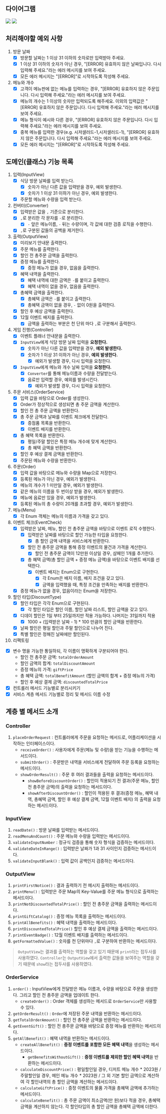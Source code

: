 ## 다이어그램
<img src="domain.png">
<img src="abstraction.png">

## 처리해야할 예외 사항

1. 방문 날짜
    - [x] 방문할 날짜는 1 이상 31 이하의 숫자로만 입력받아 주세요.
    - [x] 1 이상 31 이하의 숫자가 아닌 경우, "[ERROR] 유효하지 않은 날짜입니다. 다시 입력해 주세요."라는 에러 메시지를 보여 주세요.
    - [x] 모든 에러 메시지는 "[ERROR]"로 시작하도록 작성해 주세요.
2. 메뉴와 개수
    - [x] 고객이 메뉴판에 없는 메뉴를 입력하는 경우, "[ERROR] 유효하지 않은 주문입니다. 다시 입력해 주세요."라는 에러 메시지를 보여 주세요.
    - [x] 메뉴의 개수는 1 이상의 숫자만 입력되도록 해주세요. 이외의 입력값은 "[ERROR] 유효하지 않은 주문입니다. 다시 입력해 주세요."라는 에러 메시지를 보여 주세요.
    - [x] 메뉴 형식이 예시와 다른 경우, "[ERROR] 유효하지 않은 주문입니다. 다시 입력해 주세요."라는 에러 메시지를 보여 주세요.
    - [x] 중복 메뉴를 입력한 경우(e.g. 시저샐러드-1,시저샐러드-1), "[ERROR] 유효하지 않은 주문입니다. 다시 입력해 주세요."라는 에러 메시지를 보여 주세요.
    - [x] 모든 에러 메시지는 "[ERROR]"로 시작하도록 작성해 주세요.

## 도메인(클래스) 기능 목록

1. 입력(InputView)
    - [x] 식당 방문 날짜를 입력 받는다.
        - [x] 숫자가 아닌 다른 값을 입력받을 경우, 예외 발생한다.
        - [x] 숫자가 1 이상 31 이하가 아닌 경우, 예외 발생한다.
    - [x] 주문할 메뉴와 수량을 입력 받는다.
2. 컨버터(Converter)
    - [x] 입력받은 값을 `,` 기준으로 분리한다.
    - [x] `,`로 분리한 각 문자를 `-`로 분리한다.
      - [x] `-` 앞은 메뉴이름, `-` 뒤는 수량이며, 각 값에 대한 검증 로직을 수행한다.
    - [x] `,`로 구분된 값들의 공백을 제거한다.
3. 출력(OutputView)
    - [x] 미리보기 안내문 출력한다.
    - [x] 주문 메뉴를 출력한다.
    - [x] 할인 전 총주문 금액을 출력한다.
    - [x] 증정 메뉴를 출력한다.
        - [x] 증정 메뉴가 없을 경우, 없음을 출력한다.
    - [x] 혜택 내역을 출력한다.
        - [x] 혜택 내역에 대한 금액은 `-`를 붙이고 출력한다.
        - [x] 혜택 내역이 없을 경우, 없음을 출력한다.
    - [x] 총혜택 금액을 출력한다.
        - [x] 총혜택 금액은 `-`를 붙이고 출력한다.
        - [x] 총혜택 금액이 없을 경우, `-` 없이 0원을 출력한다.
    - [x] 할인 후 예상 금액을 출력한다.
    - [x] 12월 이벤트 배지를 출력한다.
        - [x] 금액을 출력하는 부분은 천 단위 마다 `,`로 구분해서 출력한다.
4. 게임 진행(Controller)
    - [x] 이벤트 플래너 안내문을 출력한다.
    - [x] `InputView`에게 식당 방문 날짜 입력을 **요청한다.**
        - [x] 숫자가 아닌 다른 값을 입력받을 경우, **예외 발생한다.**
        - [x] 숫자가 1 이상 31 이하가 아닌 경우, **예외 발생한다.**
            - [x] 예외가 발생할 경우, 다시 입력을 요청한다.
    - [x] `InputView`에게 메뉴와 개수 날짜 입력을 **요청한다.**
        - [x] `Converter`를 통해 메뉴이름과 수량을 전달받는다.
        - [x] 음료만 입력할 경우, 예외를 발생시킨다.
            - [x] 예외가 발생할 경우, 다시 입력을 요청한다.
5. 주문 서비스(OrderService)
    - [x] 입력 값을 바탕으로 Order를 생성한다.
    - [x] Order가 정상적으로 생성되면 총 주문 금액을 계산한다.
    - [x] 할인 전 총 주문 금액을 반환한다.
    - [x] 총 주문 금액과 날짜를 이벤트 체크에게 전달한다.
        - [x] 증점품 목록을 반환한다.
        - [x] 이벤트 배지를 반환한다.
    - [x] 총 혜택 목록을 반환한다.
        - [x] 평일/주말 할인은 특정 메뉴 개수에 맞게 계산한다.
        - [x] 총 혜택 금액을 반환한다.
    - [x] 할인 후 예상 결제 금액을 반환한다.
    - [x] 주문된 메뉴와 수량을 반환한다.
6. 주문(Order)
    - [x] 입력 값을 바탕으로 메뉴와 수량을 Map으로 저장한다.
    - [x] 등록된 메뉴가 아닌 경우, 예외가 발생한다.
    - [x] 메뉴의 개수가 1 미만일 경우, 예외가 발생한다.
    - [x] 같은 메뉴의 이름을 두 번이상 받을 경우, 예외가 발생한다.
    - [x] 메뉴에 음료만 있을 경우, 예외가 발생한다.
    - [x] 등록된 메뉴의 총 수량이 20개를 초과할 경우, 예외가 발생한다.
7. 메뉴(Menu)
    - [x] 각 Enum 객체는 메뉴의 이름과 가격을 갖고 있다.
8. 이벤트 체크(EventCheck)
    - [x] 입력받은 날짜, 메뉴, 할인 전 총주문 금액을 바탕으로 이벤트 로직 수행한다.
        - [x] 입력받은 날짜를 바탕으로 할인 가능한 타입을 요청한다.
            - [x] 총 할인 금액 내역을 서비스에게 반환한다.
        - [x] 할인 전 총주문 금액을 통해 증정 이벤트의 물건과 가격을 계산한다.
            - [x] 할인 전 총주문 금액이 12만원 이상일 경우, 샴페인 1개를 추가한다.
        - [x] 총 혜택 금액(총 할인 금액 + 증정 메뉴 금액)을 바탕으로 이벤트 배지를 선택한다.
            - [x] 이벤트 배지는 Enum으로 구현한다.
                - [x] 각 Enum은 배지 이름, 배지 조건을 갖고 있다.
                - [x] 금액을 입력했을 때, 특정 조건을 만족하는 배지를 반환한다.
    - [x] 증정 메뉴가 없을 경우, 없음이라는 Enum을 저장한다.
9. 할인 타입(DiscountType)
    - [x] 할인 타입은 각각 Enum으로 구현된다.
        - [x] 각 할인 타입은 할인 이름, 할인 날짜 리스트, 할인 금액을 갖고 있다.
    - [x] 디데이 할인은 1일 부터 25일까지만 적용 가능하다. 나머지는 31일까지 적용
        - [x] 1000 + (입력받은 날짜 - 1) * 100 만큼의 할인 금액을 반환한다.
    - [x] 날짜 할인은 평일 할인과 주말 할인으로 나누어 진다.
    - [x] 특별 할인은 정해진 날짜에만 할인된다.
10. 리팩토링
- [x] 변수 명을 가능한 통일하되, 각 이름이 명확하게 구분되어야 한다.
    - 할인 전 총주문 금액: `totalOrderAmount`
    - 할인 금액의 합계: `totalDiscountAmount`
    - 증정 메뉴의 가격: `giftPrice`
    - 총 혜택 금액: `totalBenefitAmount` (할인 금액의 합계 + 증정 메뉴의 가격)
    - 할인 후 예상 결제 금액: `discountedTotalPrice`
- [x] 컨트롤러 메서드 기능별로 분리시키기
- [x] 서비스 계층 메서드 기능별로 정리 및 메서드 이름 수정

## 계층 별 메서드 소개
### Controller
1. `placeOrderRequest` : 컨트롤러에게 주문을 요청하는 메서드로, 어플리케이션을 시작하는 인터페이스이다.
   - `receiveOrder()` : 사용자에게 주문(메뉴 및 수량)을 받는 기능을 수행하는 메서드이다.
   - `submitOrder()` : 주문받은 내역을 서비스에게 전달하여 주문 등록을 요청하는 메서드이다.
   - `showOrderResult()` : 주문 후 여러 결과들을 출력을 요청하는 메서드이다.
     - `showBeforeDiscountOrder()` : 할인이 적용되기 전 결과(주문 메뉴, 할인 전 총주문 금액)의 출력을 요청하는 메서드이다.
     - `showAfterDiscountOrder()` : 할인이 적용된 후 결과(증정 메뉴, 혜택 내역, 총혜택 금액, 할인 후 예상 결제 금액, 12월 이벤트 배지)
     의 출력을 요청하는 메서드이다.
### InputView
1. `readDate()` : 방문 날짜를 입력받는 메서드이다.
2. `readMenuAndCount()` : 주문 메뉴와 수량을 입력받는 메서드이다.
3. `validateInputNumber` : 정규식 검증을 통해 숫자 형식을 검증하는 메서드이다.
4. `validateDateInRange()` : 입력받은 날짜가 1과 31 사이인지 검증하는 메서드이다.
5. `validateInputBlank()` : 입력 값이 공백인지 검증하는 메서드이다.
### OutputView
1. `printFirstNotice()` : 결과 출력하기 전 메시지 출력하는 메서드이다.
2. `printMenu()` : 입력받은 주문 Map의 Key-Value를 주문 메뉴 형식으로 출력하는 메서드이다.
3. `printNotDiscountedTotalPrice()` : 할인 전 총주문 금액을 출력하는 메서드이다.
4. `printGiftCatalog()` : 증정 메뉴 목록을 출력하는 메서드이다.
5. `printAllBenefits()` : 혜택 내역을 출력하는 메서드이다.
6. `printDiscountedTotalPrice()` 할인 후 예상 결제 금액을 출력하는 메서드이다.
7. `printEventBadge()` : 12월 이벤트 배지를 출력하는 메서드이다.
8. `getFormattedValue()` : 숫자를 천 단위마다 `,`로 구분하여 반환하는 메서드이다.
> `OutputView`는 결과를 출력하는 역할을 갖고 있기 때문에 `print`라는 접두사를 사용하였다. `Controller`는
> `OutputView`에서 출력한 값들을 보여주는 역할을 갖기 때문에 `show`라는 접두사를 사용하였다.
### OrderService
1. `order()` : InputView에게 전달받은 메뉴 이름과, 수량을 바탕으로 주문을 생성한다. 그리고 할인 전 총주문 금액을 업데이트 한다.
   - `createOrder()` : Order 객체를 생성하는 메서드로 `OrderService`만 사용할 수 있다.
2. `getOrderResult()` : `Order`에 저장된 주문 내역을 반환하는 메서드이다.
3. `getTotalOrderAmount()` : 할인 전 총주문 금액을 반환하는 메서드이다.
4. `getEventGift()` : 할인 전 총주문 금액을 바탕으로 증정 메뉴를 반환하는 메서드이다.
5. `getAllBenefit()` : 혜택 내역을 반환하는 메서드이다.
   - `createAllBenefit()` : **증정 이벤트를 포함한 모든 혜택 내역**을 생성하는 메서드이다.
     - `getBenefitsWithoutGift()` : **증정 이벤트를 제외한 할인 혜택 내역**을 반환하는 메서드이다.
   - `calculateDiscountPrice()` : 평일할인일 경우, 디저트 메뉴 개수 * 2023원 / 주말할인일 경우, 메인 메뉴 개수 * 2023원 / 
   그 외 기본 할인 금액으로 계산하여 각 할인내역의 총 할인 금액을 계산하는 메서드이다.
   - `calculateGiftPrice()` : 증정 이벤트의 물품 가격을 총혜택 금액에 추가하는 메서드이다.
   - `calculateBenefit()` : 총 주문 금액이 최소금액(만 원)보다 적을 경우, 총혜택 금액을 계산하지 않는다. 각 할인타입의 총 할인 금액을
   총혜택 금액에 더한다.
   
